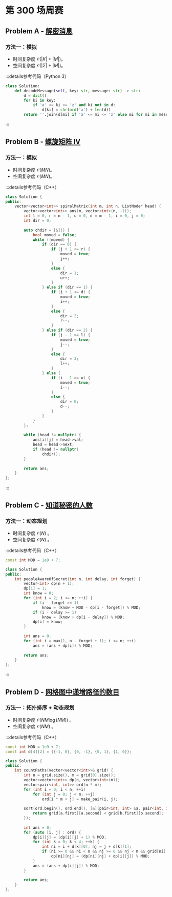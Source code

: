 # 第 300 场周赛

## Problem A - [解密消息](https://leetcode.cn/problems/decode-the-message/)

### 方法一：模拟

- 时间复杂度 $\mathcal{O}(|K|+|M|)$。
- 空间复杂度 $\mathcal{O}(|\Sigma|+|M|)$。

:::details参考代码（Python 3）

```python
class Solution:
    def decodeMessage(self, key: str, message: str) -> str:
        d = dict()
        for ki in key:
            if 'a' <= ki <= 'z' and ki not in d:
                d[ki] = chr(ord('a') + len(d))
        return ''.join(d[mi] if 'a' <= mi <= 'z' else mi for mi in message)
```

:::

## Problem B - [螺旋矩阵 IV](https://leetcode.cn/problems/spiral-matrix-iv/)

### 方法一：模拟

- 时间复杂度 $\mathcal{O}(MN)$。
- 空间复杂度 $\mathcal{O}(MN)$。

:::details参考代码（C++）

```cpp
class Solution {
public:
    vector<vector<int>> spiralMatrix(int m, int n, ListNode* head) {
        vector<vector<int>> ans(m, vector<int>(n, -1));
        int l = 0, r = n - 1, u = 0, d = m - 1, i = 0, j = 0;
        int dir = 0;
        
        auto chdir = [&]() {
            bool moved = false;
            while (!moved) {
                if (dir == 0) {
                    if (j + 1 <= r) {
                        moved = true;
                        j++;
                    }
                    else {
                        dir = 1;
                        u++;
                    }
                } else if (dir == 1) {
                    if (i + 1 <= d) {
                        moved = true;
                        i++;
                    }
                    else {
                        dir = 2;
                        r--;
                    }
                } else if (dir == 2) {
                    if (j - 1 >= l) {
                        moved = true;
                        j--;
                    }
                    else {
                        dir = 3;
                        l++;
                    }
                } else {
                    if (i - 1 >= u) {
                        moved = true;
                        i--;
                    }
                    else {
                        dir = 0;
                        d--;
                    }
                }
            }
        };
        
        while (head != nullptr) {
            ans[i][j] = head->val;
            head = head->next;
            if (head != nullptr)
                chdir();
        }
        
        return ans;
    }
};
```

:::

## Problem C - [知道秘密的人数](https://leetcode.cn/problems/number-of-people-aware-of-a-secret/)

### 方法一：动态规划

- 时间复杂度 $\mathcal{O}(N)$ 。
- 空间复杂度 $\mathcal{O}(N)$ 。

:::details参考代码（C++）

```cpp
const int MOD = 1e9 + 7;

class Solution {
public:
    int peopleAwareOfSecret(int n, int delay, int forget) {
        vector<int> dp(n + 1);
        dp[1] = 1;
        int know = 0;
        for (int i = 2; i <= n; ++i) {
            if (i - forget >= 1)
                know = (know + MOD - dp[i - forget]) % MOD;
            if (i - delay >= 1)
                know = (know + dp[i - delay]) % MOD;
            dp[i] = know;
        }
        
        int ans = 0;
        for (int i = max(1, n - forget + 1); i <= n; ++i)
            ans = (ans + dp[i]) % MOD;
        
        return ans;
    }
};
```

:::

## Problem D - [网格图中递增路径的数目](https://leetcode.cn/problems/number-of-increasing-paths-in-a-grid/)

### 方法一：拓扑排序 + 动态规划

- 时间复杂度 $\mathcal{O}(NM\log(NM))$ 。
- 空间复杂度 $\mathcal{O}(NM)$ 。

:::details参考代码（C++）

```cpp
const int MOD = 1e9 + 7;
const int d[4][2] = {{-1, 0}, {0, -1}, {0, 1}, {1, 0}};

class Solution {
public:
    int countPaths(vector<vector<int>>& grid) {
        int n = grid.size(), m = grid[0].size();
        vector<vector<int>> dp(n, vector<int>(m));
        vector<pair<int, int>> ord(n * m);
        for (int i = 0; i < n; ++i)
            for (int j = 0; j < m; ++j)
                ord[i * m + j] = make_pair(i, j);
        
        sort(ord.begin(), ord.end(), [&](pair<int, int> &a, pair<int, int> &b) {
            return grid[a.first][a.second] < grid[b.first][b.second];
        });
        
        int ans = 0;
        for (auto [i, j] : ord) {
            dp[i][j] = (dp[i][j] + 1) % MOD;
            for (int k = 0; k < 4; ++k) {
                int ni = i + d[k][0], nj = j + d[k][1];
                if (ni >= 0 && ni < n && nj >= 0 && nj < m && grid[ni][nj] > grid[i][j])
                    dp[ni][nj] = (dp[ni][nj] + dp[i][j]) % MOD;
            }
            ans = (ans + dp[i][j]) % MOD;
        }
        
        return ans;
    }
};
```
